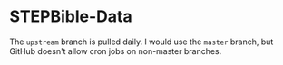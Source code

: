 # STEPBible-Data

The `upstream` branch is pulled daily. I would use the `master` branch, but GitHub doesn't allow cron jobs on non-master branches.
